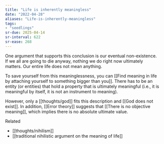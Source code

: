 ```yaml
---
title: "Life is inherently meaningless"
date: "2022-04-28"
aliases: "Life-is-inherently-meaningless"
tags:
- "seedlings"
sr-due: 2025-04-14
sr-interval: 622
sr-ease: 268
---
```


One argument that supports this conclusion is our eventual non-existence. If we all are going to die anyway, nothing we do right now ultimately matters. Our entire life does not mean anything.

To save yourself from this meaninglessness, you can [[Find meaning in life by attaching yourself to something bigger than you]]. There has to be an entity (or entities) that hold a property that is ultimately meaningful (i.e., it is meaningful by itself, it is not an instrument to meaning).

However, only a [[thoughts/god]] fits this description and [[God does not exist]]. In addition, [[Error theory]] suggests that [[There is no objective meaning]], which implies there is no absolute ultimate value.

Related
- [[thoughts/nihilism]]
- [[traditional nihilistic argument on the meaning of life]]